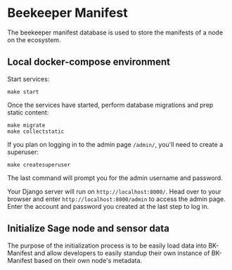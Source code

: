 # Beekeeper Manifest

The beekeeper manifest database is used to store the manifests of a node on the ecosystem.

## Local docker-compose environment

Start services:
```
make start
```

Once the services have started, perform database migrations and prep static content:
```
make migrate
make collectstatic
```

If you plan on logging in to the admin page `/admin/`, you'll need to create a superuser:
```
make createsuperuser
```

The last command will prompt you for the admin username and password.

Your Django server will run on `http://localhost:8000/`. Head over to your browser and enter `http://localhost:8000/admin` to access the admin page. Enter the account and password you created at the last step to log in.

## Initialize Sage node and sensor data

The purpose of the initialization process is to be easily load data into BK-Manifest and allow developers to easily standup their own instance of BK-Manifest based on their own node's metadata.
